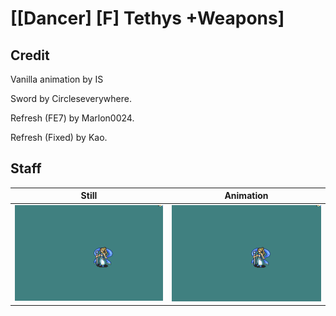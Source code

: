 # [\[Dancer\] \[F\] Tethys +Weapons]

## Credit

Vanilla animation by IS

Sword by Circleseverywhere.

Refresh (FE7) by Marlon0024.

Refresh (Fixed) by Kao.
	
## Staff

| Still | Animation |
| :---: | :-------: |
| ![Staff still](./Staff_000.png) | ![Staff animation](./Staff.gif) |
